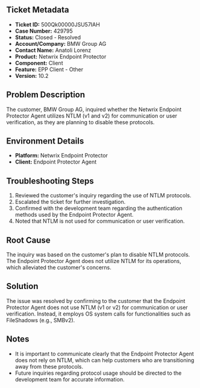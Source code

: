 ## Ticket Metadata
- **Ticket ID:** 500Qk00000JSU57IAH
- **Case Number:** 429795
- **Status:** Closed - Resolved
- **Account/Company:** BMW Group AG
- **Contact Name:** Anatoli Lorenz
- **Product:** Netwrix Endpoint Protector
- **Component:** Client
- **Feature:** EPP Client - Other
- **Version:** 10.2

## Problem Description
The customer, BMW Group AG, inquired whether the Netwrix Endpoint Protector Agent utilizes NTLM (v1 and v2) for communication or user verification, as they are planning to disable these protocols.

## Environment Details
- **Platform:** Netwrix Endpoint Protector
- **Client:** Endpoint Protector Agent

## Troubleshooting Steps
1. Reviewed the customer's inquiry regarding the use of NTLM protocols.
2. Escalated the ticket for further investigation.
3. Confirmed with the development team regarding the authentication methods used by the Endpoint Protector Agent.
4. Noted that NTLM is not used for communication or user verification.

## Root Cause
The inquiry was based on the customer's plan to disable NTLM protocols. The Endpoint Protector Agent does not utilize NTLM for its operations, which alleviated the customer's concerns.

## Solution
The issue was resolved by confirming to the customer that the Endpoint Protector Agent does not use NTLM (v1 or v2) for communication or user verification. Instead, it employs OS system calls for functionalities such as FileShadows (e.g., SMBv2).

## Notes
- It is important to communicate clearly that the Endpoint Protector Agent does not rely on NTLM, which can help customers who are transitioning away from these protocols.
- Future inquiries regarding protocol usage should be directed to the development team for accurate information.